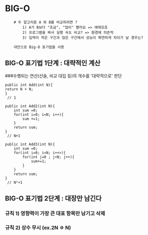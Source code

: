 # BIG-O 

        # 두 알고리즘 A 와 B를 비교하려면 ?
            1) A가 B보다 "조금", "많이" 빨라요 => 애매모호
            2) 프로그램을 짜서 실행 속도 비교? => 환경에 의존적
            3) 입력이 적은 구간과 많은 구간에서 성능이 확연하게 차이가 날 경우는?

        대안으로 Big-O 표기법을 사용


## BIG-O 표기법 1단계 : 대략적인 계산

###수행되는 연산(산술, 비교 대입 등)의 개수를 '대략적으로' 판단
```                   
public int Add(int N){
return N + N;
}
 // 1
```
```
public int Add2(int N){
    int sum =0;
    for(int i=0; i<N; i++){
        sum +=1;
    }
    return sum;
}
 // N+1
```
```
public int Add3(int N){
    int sum =0;
    for(int i=0; i<N; i++>){
        for(int j=0 ; j<N; j++){
            sum+=1;
        }
    }
    return sum;
}
 // N²+1
```
## BIG-O 표기법 2단계 : 대장만 남긴다

### 규칙 1) 영향력이 가장 큰 대표 항목만 남기고 삭제
### 규칙 2) 상수 무시 (ex.2N => N)

